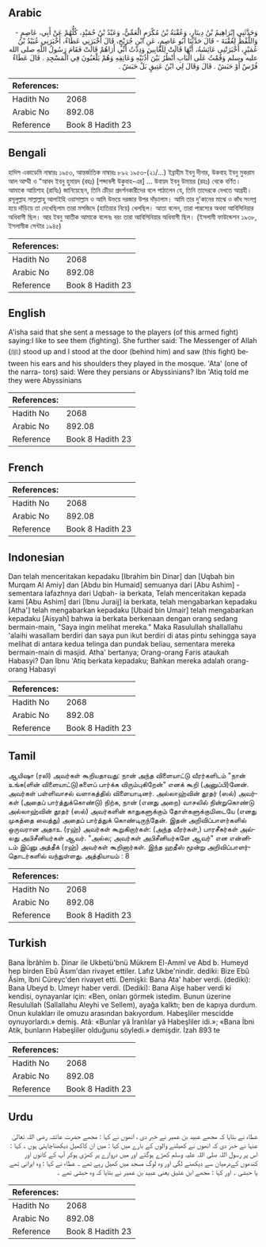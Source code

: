## Arabic


<div dir="rtl" lang="ar" style={{fontSize:'larger',backgroundColor:'#f8f9fa',padding:20}}>
وَحَدَّثَنِي إِبْرَاهِيمُ بْنُ دِينَارٍ، وَعُقْبَةُ بْنُ مُكْرَمٍ الْعَمِّيُّ، وَعَبْدُ بْنُ حُمَيْدٍ، كُلُّهُمْ عَنْ أَبِي، عَاصِمٍ - وَاللَّفْظُ لِعُقْبَةَ - قَالَ حَدَّثَنَا أَبُو عَاصِمٍ، عَنِ ابْنِ جُرَيْجٍ، قَالَ أَخْبَرَنِي عَطَاءٌ، أَخْبَرَنِي عُبَيْدُ بْنُ عُمَيْرٍ، أَخْبَرَتْنِي عَائِشَةُ، أَنَّهَا قَالَتْ لِلَعَّابِينَ وَدِدْتُ أَنِّي أَرَاهُمْ قَالَتْ فَقَامَ رَسُولُ اللَّهِ صلى الله عليه وسلم وَقُمْتُ عَلَى الْبَابِ أَنْظُرُ بَيْنَ أُذُنَيْهِ وَعَاتِقِهِ وَهُمْ يَلْعَبُونَ فِي الْمَسْجِدِ ‏.‏ قَالَ عَطَاءٌ فُرْسٌ أَوْ حَبَشٌ ‏.‏ قَالَ وَقَالَ لِي ابْنُ عَتِيقٍ بَلْ حَبَشٌ ‏.‏
</div>
<div style={{backgroundColor:'#f8f9fa',padding:20, marginBottom: 10}}><table> <thead> <tr> <th>References:</th> <th></th> </tr> </thead> <tbody><tr><td>Hadith No</td><td>2068</td></tr><tr><td>Arabic No</td><td>892.08</td></tr><tr><td>Reference</td><td>Book 8 Hadith 23</td></tr></tbody></table></div>

## Bengali


<div dir="ltr" lang="bn" style={{fontSize:'larger',backgroundColor:'#f8f9fa',padding:20}}>
হাদিস একাডেমি নাম্বারঃ ১৯৫৩, আন্তর্জাতিক নাম্বারঃ ৮৯২ ১৯৫৩-(২১/...) ইব্রাহীম ইবনু দীনার, উকবাহ ইবনু মুকরাম আল আম্মী ও "আবদ ইবনু হুমায়দ (রহঃ) [শব্দাবলী উকুবাহ-এর] ... উবায়দ ইবনু উমায়র (রহঃ) থেকে বর্ণিত। আমাকে আয়িশাহ (রাযিঃ) জানিয়েছেন, তিনি ক্রীড়া প্রদর্শনকারীদের বলে পাঠালেন যে, তিনি তাদেরকে দেখতে আগ্রহী। রসূলুল্লাহ সাল্লাল্লাহু আলাইহি ওয়াসাল্লাম ও আমি উভয়ে দরজার উপর দাঁড়ালাম। আমি তার দু’কানের মাঝে ও কাঁধ সংলগ্ন হয়ে দাঁড়িয়ে তা দেখেছিলাম তারা মসজিদে (হাতিয়ার নিয়ে) খেলছিল। আতা বলেন, তারা পারস্যের অথবা আবিসিনিয়ার অধিবাসী ছিল। আর ইবনু আতীক আমাকে বলেনঃ বরং তারা আবিসিনিয়ার অধিবাসী ছিল। (ইসলামী ফাউন্ডেশন ১৯৩৮, ইসলামীক সেন্টার ১৯৪৫)
</div>
<div style={{backgroundColor:'#f8f9fa',padding:20, marginBottom: 10}}><table> <thead> <tr> <th>References:</th> <th></th> </tr> </thead> <tbody><tr><td>Hadith No</td><td>2068</td></tr><tr><td>Arabic No</td><td>892.08</td></tr><tr><td>Reference</td><td>Book 8 Hadith 23</td></tr></tbody></table></div>

## English


<div dir="ltr" lang="en" style={{fontSize:'larger',backgroundColor:'#f8f9fa',padding:20}}>
A'isha said that she sent a message to the players (of this armed fight) saying:I like to see them (fighting). She further said: The Messenger of Allah (ﷺ) stood up and I stood at the door (behind him) and saw (this fight) between his ears and his shoulders they played in the mosque. 'Ata' (one of the narra- tors) said: Were they persians or Abyssinians? Ibn 'Atiq told me they were Abyssinians
</div>
<div style={{backgroundColor:'#f8f9fa',padding:20, marginBottom: 10}}><table> <thead> <tr> <th>References:</th> <th></th> </tr> </thead> <tbody><tr><td>Hadith No</td><td>2068</td></tr><tr><td>Arabic No</td><td>892.08</td></tr><tr><td>Reference</td><td>Book 8 Hadith 23</td></tr></tbody></table></div>

## French


<div dir="ltr" lang="fr" style={{fontSize:'larger',backgroundColor:'#f8f9fa',padding:20}}>

</div>
<div style={{backgroundColor:'#f8f9fa',padding:20, marginBottom: 10}}><table> <thead> <tr> <th>References:</th> <th></th> </tr> </thead> <tbody><tr><td>Hadith No</td><td>2068</td></tr><tr><td>Arabic No</td><td>892.08</td></tr><tr><td>Reference</td><td>Book 8 Hadith 23</td></tr></tbody></table></div>

## Indonesian


<div dir="ltr" lang="id" style={{fontSize:'larger',backgroundColor:'#f8f9fa',padding:20}}>
Dan telah menceritakan kepadaku [Ibrahim bin Dinar] dan [Uqbah bin Murqam Al Amiy] dan [Abdu bin Humaid] semuanya dari [Abu Ashim] -sementara lafazhnya dari Uqbah- ia berkata, Telah menceritakan kepada kami [Abu Ashim] dari [Ibnu Juraij] ia berkata, telah mengabarkan kepadaku [Atha'] telah mengabarkan kepadaku [Ubaid bin Umair] telah mengabarkan kepadaku [Aisyah] bahwa ia berkata berkenaan dengan orang sedang bermain-main, "Saya ingin melihat mereka." Maka Rasulullah shallallahu 'alaihi wasallam berdiri dan saya pun ikut berdiri di atas pintu sehingga saya melihat di antara kedua telinga dan pundak beliau, sementara mereka bermain-main di masjid. Atha' bertanya; Orang-orang Faris ataukah Habasyi? Dan Ibnu 'Atiq berkata kepadaku; Bahkan mereka adalah orang-orang Habasyi
</div>
<div style={{backgroundColor:'#f8f9fa',padding:20, marginBottom: 10}}><table> <thead> <tr> <th>References:</th> <th></th> </tr> </thead> <tbody><tr><td>Hadith No</td><td>2068</td></tr><tr><td>Arabic No</td><td>892.08</td></tr><tr><td>Reference</td><td>Book 8 Hadith 23</td></tr></tbody></table></div>

## Tamil


<div dir="ltr" lang="ta" style={{fontSize:'larger',backgroundColor:'#f8f9fa',padding:20}}>
ஆயிஷா (ரலி) அவர்கள் கூறியதாவது: நான் அந்த விளையாட்டு வீரர்களிடம் "நான் உங்க(ளின் விளையாட்டு)களைப் பார்க்க விரும்புகிறேன்" எனக் கூறி (அனுப்பி)னேன். அவர்கள் பள்ளிவாசல் வளாகத்தில் விளையாடினர். அல்லாஹ்வின் தூதர் (ஸல்) அவர்கள் (அதைப் பார்த்துக்கொண்டு) நிற்க, நான் (எனது அறை) வாசலில் நின்றுகொண்டு அல்லாஹ்வின் தூதர் (ஸல்) அவர்களின் காதுகளுக்கும் தோள்களுக்குமிடையே (எனது முகத்தை வைத்து) அதைப் பார்த்துக் கொண்டிருந்தேன். இதன் அறிவிப்பாளர்களில் ஒருவரான அதாஉ (ரஹ்) அவர்கள் கூறுகிறார்கள்: (அந்த வீரர்கள்,) பாரசீகர்கள் அல்லது அபிசீனியர்கள் ஆவர். "அல்ல; அவர்கள் அபிசீனியர்களே ஆவர்" என என்னிடம் இப்னு அத்தீக் (ரஹ்) அவர்கள் கூறினார்கள். இந்த ஹதீஸ் மூன்று அறிவிப்பாளர்தொடர்களில் வந்துள்ளது. அத்தியாயம் : 8
</div>
<div style={{backgroundColor:'#f8f9fa',padding:20, marginBottom: 10}}><table> <thead> <tr> <th>References:</th> <th></th> </tr> </thead> <tbody><tr><td>Hadith No</td><td>2068</td></tr><tr><td>Arabic No</td><td>892.08</td></tr><tr><td>Reference</td><td>Book 8 Hadith 23</td></tr></tbody></table></div>

## Turkish


<div dir="ltr" lang="tr" style={{fontSize:'larger',backgroundColor:'#f8f9fa',padding:20}}>
Bana İbrâhîm b. Dinar ile Ukbetü'bnü Mükrem El-Ammî ve Abd b. Humeyd hep birden Ebû Âsım'dan rivayet ettiler. Lafız Ukbe'nindir. dediki: Bize Ebû Âsim, îbni Cüreyc'den rivayet etti. Demişki: Bana Ata' haber verdi. (dediki): Bana Ubeyd b. Umeyr haber verdi. (Dediki): Bana Aişe haber verdi ki kendisi, oynayanlar için: «Ben, onları görmek istedim. Bunun üzerine Resulullah (Sallallahu Aleyhi ve Sellem), ayağa kalktı; ben de kapıya durdum. Onun kulakları ile omuzu arasından bakıyordum. Habeşliler mescidde oynuyorlardı.» demiş. Atâ: «Bunlar yâ İranlılar yâ Habeşliler idi.»; «Bana İbni Atik, bunların Habeşliler olduğunu söyledi.» demişdir. İzah 893 te
</div>
<div style={{backgroundColor:'#f8f9fa',padding:20, marginBottom: 10}}><table> <thead> <tr> <th>References:</th> <th></th> </tr> </thead> <tbody><tr><td>Hadith No</td><td>2068</td></tr><tr><td>Arabic No</td><td>892.08</td></tr><tr><td>Reference</td><td>Book 8 Hadith 23</td></tr></tbody></table></div>

## Urdu


<div dir="rtl" lang="ur" style={{fontSize:'larger',backgroundColor:'#f8f9fa',padding:20}}>
عطاء نے بتایا کہ مجھے عبید بن عمیر نے خبر دی ، انھوں نے کہا : مجھے حضرت عائشہ رضی اللہ تعالیٰ عنہا نے خبر دی کہ انھوں نے کھیلنے والوں کے بارے میں کہا : میں ان کاکھیل دیکھناچاہتی ہوں ۔ کہا : اس پر رسول اللہ صلی اللہ علیہ وسلم کھڑے ہوگئے اور میں دروازے پر کھڑی ہوکر آپ کے کانوں اور کندھوں کےدرمیان سے دیکھنے لگی اور وہ لوگ مسجد میں کھیل رہے تھے ۔ عطاء نے کہا : وہ ایرانی تھے یا حبشی ۔ اور کہا : مجھے ابن عتیق یعنی عبید بن عمیر نے بتایا کہ وہ حبشی تھے ۔
</div>
<div style={{backgroundColor:'#f8f9fa',padding:20, marginBottom: 10}}><table> <thead> <tr> <th>References:</th> <th></th> </tr> </thead> <tbody><tr><td>Hadith No</td><td>2068</td></tr><tr><td>Arabic No</td><td>892.08</td></tr><tr><td>Reference</td><td>Book 8 Hadith 23</td></tr></tbody></table></div>